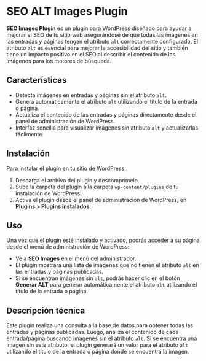 <h1>SEO ALT Images Plugin</h1>

<p><strong>SEO Images Plugin</strong> es un plugin para WordPress diseñado para ayudar a mejorar el SEO de tu sitio web asegurándose de que todas las imágenes en las entradas y páginas tengan el atributo <code>alt</code> correctamente configurado. El atributo <code>alt</code> es esencial para mejorar la accesibilidad del sitio y también tiene un impacto positivo en el SEO al describir el contenido de las imágenes para los motores de búsqueda.</p>

<h2>Características</h2>
<ul>
        <li>Detecta imágenes en entradas y páginas sin el atributo <code>alt</code>.</li>
        <li>Genera automáticamente el atributo <code>alt</code> utilizando el título de la entrada o página.</li>
        <li>Actualiza el contenido de las entradas y páginas directamente desde el panel de administración de WordPress.</li>
        <li>Interfaz sencilla para visualizar imágenes sin atributo <code>alt</code> y actualizarlas fácilmente.</li>
</ul>

<h2>Instalación</h2>
<p>Para instalar el plugin en tu sitio de WordPress:</p>
<ol>
        <li>Descarga el archivo del plugin y descomprímelo.</li>
        <li>Sube la carpeta del plugin a la carpeta <code>wp-content/plugins</code> de tu instalación de WordPress.</li>
        <li>Activa el plugin desde el panel de administración de WordPress, en <strong>Plugins > Plugins instalados</strong>.</li>
</ol>

<h2>Uso</h2>
<p>Una vez que el plugin esté instalado y activado, podrás acceder a su página desde el menú de administración de WordPress:</p>
<ul>
        <li>Ve a <strong>SEO Images</strong> en el menú del administrador.</li>
        <li>El plugin mostrará una lista de imágenes que no tienen el atributo <code>alt</code> en las entradas y páginas publicadas.</li>
        <li>Si se encuentran imágenes sin <code>alt</code>, podrás hacer clic en el botón <strong>Generar ALT</strong> para generar automáticamente el atributo <code>alt</code> utilizando el título de la entrada o página.</li>
</ul>

<h2>Descripción técnica</h2>
<p>Este plugin realiza una consulta a la base de datos para obtener todas las entradas y páginas publicadas. Luego, analiza el contenido de cada entrada/página buscando imágenes sin el atributo <code>alt</code>. Si se encuentra una imagen sin este atributo, el plugin generará un valor para el atributo <code>alt</code> utilizando el título de la entrada o página donde se encuentra la imagen.</p>